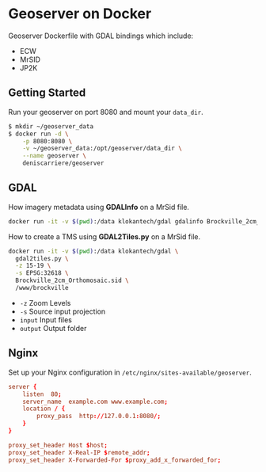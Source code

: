 Geoserver on Docker
===================

Geoserver Dockerfile with GDAL bindings which include:

- ECW
- MrSID
- JP2K


Getting Started
---------------

Run your geoserver on port 8080 and mount your `data_dir`.

```bash
$ mkdir ~/geoserver_data
$ docker run -d \
    -p 8080:8080 \
    -v ~/geoserver_data:/opt/geoserver/data_dir \
    --name geoserver \
    deniscarriere/geoserver
```

GDAL
----

How imagery metadata using **GDALInfo** on a MrSid file.

```bash
docker run -it -v $(pwd):/data klokantech/gdal gdalinfo Brockville_2cm_Orthomosaic.sid
```

How to create a TMS using **GDAL2Tiles.py** on a MrSid file.

```bash
docker run -it -v $(pwd):/data klokantech/gdal \
  gdal2tiles.py \
  -z 15-19 \
  -s EPSG:32618 \
  Brockville_2cm_Orthomosaic.sid \
  /www/brockville
```

- `-z` Zoom Levels
- `-s` Source input projection
- `input` Input files
- `output` Output folder

Nginx
-----

Set up your Nginx configuration in `/etc/nginx/sites-available/geoserver`.

```conf
server {
    listen  80;
    server_name  example.com www.example.com;
    location / {
        proxy_pass  http://127.0.0.1:8080/;
    }
}

proxy_set_header Host $host;
proxy_set_header X-Real-IP $remote_addr;
proxy_set_header X-Forwarded-For $proxy_add_x_forwarded_for;
```
